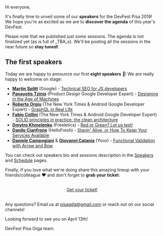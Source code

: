 Hi everyone,

It's finally time to unveil some of our **speakers** for the DevFest Pisa 2019!
We hope you're as excited as we are to **discover the agenda** of this year's DevFest.

Please note that we published just _some_ sessions. The agenda is not finalized yet (as is full of _TBA_s). We'll be posting all the sessions in the near future so **stay tuned!**.

## The first speakers

Today we are happy to announce our first **eight speakers** 🎉! We are really happy to welcome on stage:

* [**Martin Splitt**](/speakers/martin_splitt/) (Google) - [Technical SEO for JS developers](/schedule/2019-04-13?sessionId=200)
* [**Panayotis Tzinis**](/speakers/panayotis_tzinis/) (Product Design Google Developer Expert) - [Designing in the Age of Machines](/schedule/2019-04-13?sessionId=201)
* [**Roberto Orgiu**](/speakers/roberto_orgiu/) (The New York Times & Android Google Developer Expert) - [GraphQL in Real Life](/schedule/2019-04-13?sessionId=202)
* [**Fabio Collini**](/speakers/fabio_collini/) (The New York Times & Android Google Developer Expert) - [SOLID principles in practice: the clean architecture](/schedule/2019-04-13?sessionId=202)
* [**Dmytro Khmelenko**](/speakers/dmytro_khmelenko/) (Freeletics) - [Red or Green? Let us test!](/schedule/2019-04-13?sessionId=206)
* [**Danilo Cianfrone**](/speakers/danilo_cianfrone/) (HelloFresh) - [Stayin' Alive, or How To Keep Your Services Available](/schedule/2019-04-13?sessionId=204)
* [**Daniele Campogiani**](/speakers/daniele_campogiani/) & [**Giovanni Catania**](/speakers/giovanni_catania/) (Yoox) - [Functional Validation with Arrow and Bow](/schedule/2019-04-13?sessionId=205)

You can check out speakers bio and sessions description in the [Speakers](/speakers) and [Schedule](/schedule) pages.

Finally, if you love what we're doing share this amazing lineup with your friends/colleague ❤️ and don't forget to **grab your ticket**:

<br/>
<div style="text-align: center;">
<a href="http://bit.ly/dfpi19-tickets" target="_blank" class="style-scope header-content">
  <paper-button primary animated role="button" tabindex="0">Get your ticket!</paper-button>
</a>
</div>
<br/>

Any questions? Email us at [pisagdg@gmail.com](mailto:pisagdg+devfest@gmail.com) or reach out on our social channels!

Looking forward to see you on April 13th!

DevFest Pisa Orga team.